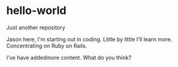 # hello-world
Just another repository

Jason here, I'm starting out in coding. 
Little by little I'll learn more.
Concentrating on Ruby on Rails.

I've have addedmore content.
What do you think?
